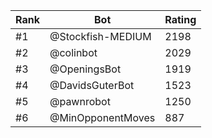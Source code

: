 Rank|Bot|Rating
---|---|---
#1|@Stockfish-MEDIUM|2198
#2|@colinbot|2029
#3|@OpeningsBot|1919
#4|@DavidsGuterBot|1523
#5|@pawnrobot|1250
#6|@MinOpponentMoves|887
